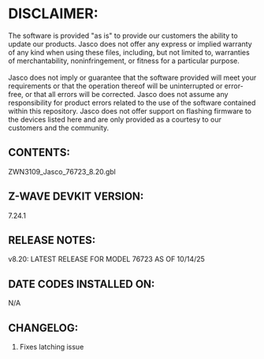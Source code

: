 # DISCLAIMER:
The software is provided "as is" to provide our customers the ability to update our products. Jasco does not offer any express or implied warranty of any kind when using these files, including, but not limited to, warranties of merchantability, noninfringement, or fitness for a particular purpose.<br>
<br>
Jasco does not imply or guarantee that the software provided will meet your requirements or that the operation thereof will be uninterrupted or error-free, or that all errors will be corrected. Jasco does not assume any responsibility for product errors related to the use of the software contained within this repository. Jasco does not offer support on flashing firmware to the devices listed here and are only provided as a courtesy to our customers and the community.

## CONTENTS:
ZWN3109_Jasco_76723_8.20.gbl

## Z-WAVE DEVKIT VERSION:
7.24.1

## RELEASE NOTES:
v8.20: LATEST RELEASE FOR MODEL 76723 AS OF 10/14/25

## DATE CODES INSTALLED ON:
N/A

## CHANGELOG:
1. Fixes latching issue
